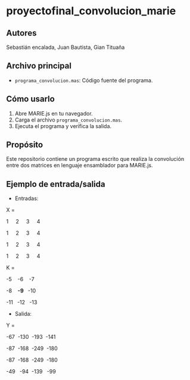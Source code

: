 # proyectofinal_convolucion_marie

## Autores
Sebastián encalada, Juan Bautista, Gian Tituaña

## Archivo principal
- `programa_convolucion.mas`: Código fuente del programa.

## Cómo usarlo
1. Abre MARIE.js en tu navegador.
2. Carga el archivo `programa_convolucion.mas`.
3. Ejecuta el programa y verifica la salida.

## Propósito
Este repositorio contiene un programa escrito que realiza la convolución entre dos matrices en lenguaje ensamblador para MARIE.js.

## Ejemplo de entrada/salida
- Entradas:

X =

1     2     3     4

1     2     3     4

1     2     3     4

1     2     3     4

K =

-5    -6    -7

-8    **-9**   -10

-11   -12   -13

- Salida: 

Y =

-67  -130  -193  -141

-87  -168  -249  -180

-87  -168  -249  -180

-49   -94  -139   -99

